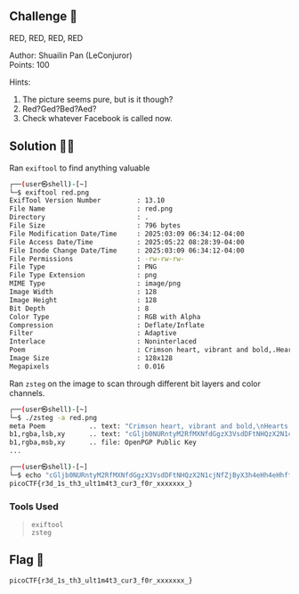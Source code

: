 ## Challenge 🧩

RED, RED, RED, RED

Author: Shuailin Pan (LeConjuror)</br>
Points: 100

Hints:

1. The picture seems pure, but is it though?
2. Red?Ged?Bed?Aed?
3. Check whatever Facebook is called now.

## Solution 🕵️‍♂️

Ran `exiftool` to find anything valuable

```bash
┌──(user㉿shell)-[~]
└─$ exiftool red.png
ExifTool Version Number         : 13.10
File Name                       : red.png
Directory                       : .
File Size                       : 796 bytes
File Modification Date/Time     : 2025:03:09 06:34:12-04:00
File Access Date/Time           : 2025:05:22 08:28:39-04:00
File Inode Change Date/Time     : 2025:03:09 06:34:12-04:00
File Permissions                : -rw-rw-rw-
File Type                       : PNG
File Type Extension             : png
MIME Type                       : image/png
Image Width                     : 128
Image Height                    : 128
Bit Depth                       : 8
Color Type                      : RGB with Alpha
Compression                     : Deflate/Inflate
Filter                          : Adaptive
Interlace                       : Noninterlaced
Poem                            : Crimson heart, vibrant and bold,.Hearts flutter at your sight..Evenings glow softly red,.Cherries burst with sweet life..Kisses linger with your warmth..Love deep as merlot..Scarlet leaves falling softly,.Bold in every stroke.
Image Size                      : 128x128
Megapixels                      : 0.016
```

Ran `zsteg` on the image to scan through different bit layers and color channels.

```bash
┌──(user㉿shell)-[~]
└─$ ./zsteg -a red.png                             
meta Poem           .. text: "Crimson heart, vibrant and bold,\nHearts flutter at your sight.\nEvenings glow softly red,\nCherries burst with sweet life.\nKisses linger with your warmth.\nLove deep as merlot.\nScarlet leaves falling softly,\nBold in every stroke."
b1,rgba,lsb,xy      .. text: "cGljb0NURntyM2RfMXNfdGgzX3VsdDFtNHQzX2N1cjNfZjByX3h4eHh4eHhffQ==cGljb0NURntyM2RfMXNfdGgzX3VsdDFtNHQzX2N1cjNfZjByX3h4eHh4eHhffQ==cGljb0NURntyM2RfMXNfdGgzX3VsdDFtNHQzX2N1cjNfZjByX3h4eHh4eHhffQ==cGljb0NURntyM2RfMXNfdGgzX3VsdDFtNHQzX2N1cjNfZjByX3h4eHh4eHhffQ=="
b1,rgba,msb,xy      .. file: OpenPGP Public Key
...
```

```bash
┌──(user㉿shell)-[~]
└─$ echo "cGljb0NURntyM2RfMXNfdGgzX3VsdDFtNHQzX2N1cjNfZjByX3h4eHh4eHhffQ==" | base64 --decode
picoCTF{r3d_1s_th3_ult1m4t3_cur3_f0r_xxxxxxx_}
```

### Tools Used

> `exiftool` </br>
> `zsteg`

## Flag 🚩

`picoCTF{r3d_1s_th3_ult1m4t3_cur3_f0r_xxxxxxx_}`
